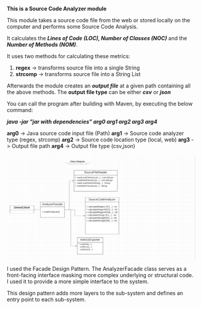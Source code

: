 **This is a Source Code Analyzer module**

This module takes a source code file from the web or stored locally on the computer and performs some Source Code Analysis.

It calculates the ***Lines of Code (LOC), Number of Classes (NOC)*** and the ***Number of Methods (NOM)***.

It uses two methods for calculating these metrics:

1. **regex** -> transforms source file into a single String
2. **strcomp** -> transforms source file into a String List

Afterwards the module creates an ***output file*** at a given path containing all the above methods. 
The **output file type** can be either ***csv*** or ***json***

You can call the program after building with Maven, by executing the below command:

***java -jar "jar with dependencies" arg0 arg1 arg2 arg3 arg4***

**arg0** -> Java source code input file (Path)
**arg1** -> Source code analyzer type (regex, strcomp)
**arg2** -> Source code location type (local, web)
**arg3** -> Output file path 
**arg4** -> Output file type (csv,json)

![Class Diagram](images/ClassDiagram.jpg?raw=true)

I used the Facade Design Pattern.
The AnalyzerFacade class serves as a front-facing interface
masking more complex underlying or structural code.
I used it to provide a more simple interface to the system.

This design pattern adds more layers to the sub-system and defines an entry point to each sub-system.